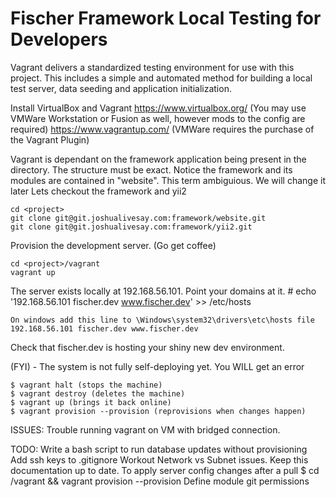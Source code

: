 Fischer Framework Local Testing for Developers
==============================================

Vagrant delivers a standardized testing environment
for use with this project.  This includes a simple
and automated method for building a local test server,
data seeding and application initialization.
 
Install VirtualBox and Vagrant
    https://www.virtualbox.org/  (You may use VMWare Workstation or Fusion as well, however mods to the config are required)
    https://www.vagrantup.com/   (VMWare requires the purchase of the Vagrant Plugin)

Vagrant is dependant on the framework application being present in the <project> directory.  The structure must be exact.
Notice the framework and its modules are contained in "website".  This term ambiguious. We will change it later
Lets checkout the framework and yii2
    
    cd <project>
    git clone git@git.joshualivesay.com:framework/website.git
    git clone git@git.joshualivesay.com:framework/yii2.git

Provision the development server.  (Go get coffee)

    cd <project>/vagrant
    vagrant up

The server exists locally at 192.168.56.101.  Point your domains at it.
    # echo '192.168.56.101 fischer.dev www.fischer.dev' >> /etc/hosts
    
    On windows add this line to \Windows\system32\drivers\etc\hosts file
    192.168.56.101 fischer.dev www.fischer.dev
    
Check that fischer.dev is hosting your shiny new dev environment.

(FYI) - The system is not fully self-deploying yet.  You WILL get an error

    $ vagrant halt (stops the machine)
    $ vagrant destroy (deletes the machine)
    $ vagrant up (brings it back online)
    $ vagrant provision --provision (reprovisions when changes happen)


ISSUES:
    Trouble running vagrant on VM with bridged connection.
    
TODO:
    Write a bash script to run database updates without provisioning
    Add ssh keys to .gitignore
    Workout Network vs Subnet issues.
    Keep this documentation up to date.
    To apply server config changes after a pull
    $ cd <project>/vagrant && vagrant provision --provision
    Define module git permissions 


